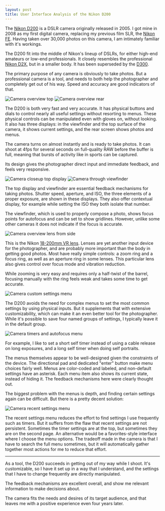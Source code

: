 ```yaml
---
layout: post
title: User Interface Analysis of the Nikon D200
---
```


The [Nikon D200](http://www.nikonusa.com/Nikon-Products/Product-Archive/Digital-SLR-Cameras/25235/D200.html) is a DSLR camera originally released in 2005. I got mine in 2008 as my first digital camera, replacing my previous film SLR, the [Nikon FE](http://en.wikipedia.org/wiki/Nikon_FE). Having taken over 30,000 photos on this camera, I am intimately familiar with it's workings.

The D200 fit into the middle of Nikon's lineup of DSLRs, for either high-end amateurs or low-end professionals. It closely resembles the professional [Nikon D2X](http://www.nikonusa.com/Nikon-Products/Product-Archive/Digital-SLR/25215/D2X.html), but in a smaller body. It has been superseded by the [D300](http://www.nikonusa.com/Nikon-Products/Product-Archive/Digital-SLR-Cameras/25432/D300.html).

The primary purpose of any camera is obviously to take photos. But a professional camera is a tool, and needs to both help the photographer and completely get out of his way. Speed and accuracy are good indicators of that. 

![Camera overview top](/images/camera-1.jpg)
![Camera overview rear](/images/camera-4.jpg)

The D200 is both very fast and very accurate. It has physical buttons and dials to control nearly all useful settings without resorting to menus. These physical controls can be manipulated even with gloves on, without looking. It also has three displays: in the viewfinder and the top surface of the camera, it shows current settings, and the rear screen shows photos and menus.

The camera turns on almost instantly and is ready to take photos. It can shoot at 4fps for several seconds on full-quality RAW before the buffer is full, meaning that bursts of activity like in sports can be captured.

Its design gives the photographer direct input and immediate feedback, and feels very responsive.

![Camera closeup top display](/images/camera-3.jpg)
![Camera through viewfinder](/images/camera-5.jpg)

The top display and viewfinder are essential feedback mechanisms for taking photos. Shutter speed, aperture, and ISO, the three elements of a proper exposure, are shown in these displays. They also offer contextual display, for example while setting the ISO they both isolate that number.

The viewfinder, which is used to properly compose a photo, shows focus points for autofocus and can be set to show gridlines. However, unlike some other cameras it does not indicate if the focus is accurate.

![Camera overview lens from side](/images/camera-2.jpg)

This is the Nikon [18-200mm VR lens](http://www.nikonusa.com/Nikon-Products/Product-Archive/Camera-Lenses/2159/AF-S-DX-VR-Zoom-NIKKOR-18-200mm-f%252F3.5-5.6G-IF-ED.html). Lenses are yet another input device for the photographer, and are probably more important than the body in getting good photos. Most have really simple controls: a zoom ring and a focus ring, as well as an aperture ring in some lenses. This particular lens also gives control over focus mode and vibration reduction.

While zooming is very easy and requires only a half-twist of the barrel, focusing manually with the ring feels weak and takes some time to get accurate.

![Camera custom settings menu](/images/camera-6.jpg)

The D200 avoids the need for complex menus to set the most common settings by using physical inputs. But it supplements that with extensive customizability, which can make it an even better tool for the photographer. While it's possible to save four named groups of settings, I typically leave it in the default group.

![Camera timers and autofocus menu](/images/camera-7.jpg)

For example, I like to set a short self timer instead of using a cable release on long exposures, and a long self timer when doing self portraits.

The menus themselves appear to be well-designed given the constraints of the device. The directional pad and dedicated "enter" button make menu choices fairly well. Menus are color-coded and labeled, and non-default settings have an asterisk. Each menu item also shows its current state, instead of hiding it. The feedback mechanisms here were clearly thought out.

The biggest problem with the menus is depth, and finding certain settings again can be difficult. But there is a pretty decent solution:

![Camera recent settings menu](/images/camera-8.jpg)

The recent settings menu reduces the effort to find settings I use frequently such as timers. But it suffers from the flaw that recent settings are not persistent. Sometimes the timer settings are at the top, but sometimes they are on the second page. An alternative would be a favorites-style interface where I choose the menu options. The tradeoff made in the camera is that I have to search the full menu sometimes, but it will automatically gather together most actions for me to reduce that effort.

---

As a tool, the D200 succeeds in getting out of my way while I shoot. It's customizable, so I have it set up in a way that I understand, and the settings that I have to change frequently are directly manipulated.

The feedback mechanisms are excellent overall, and show me relevant information to make decisions about.

The camera fits the needs and desires of its target audience, and that leaves me with a positive experience even four years later.